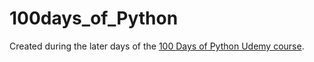 # 100days_of_Python

Created during the later days of the [100 Days of Python Udemy course](https://www.udemy.com/share/103IHM3@rEwPZ2xobLSaIShLYLAWLPWTn1kmOM2gnEJwLhGZSJSF2UFOvLA8NNlnpJuQkffwYA==/).

